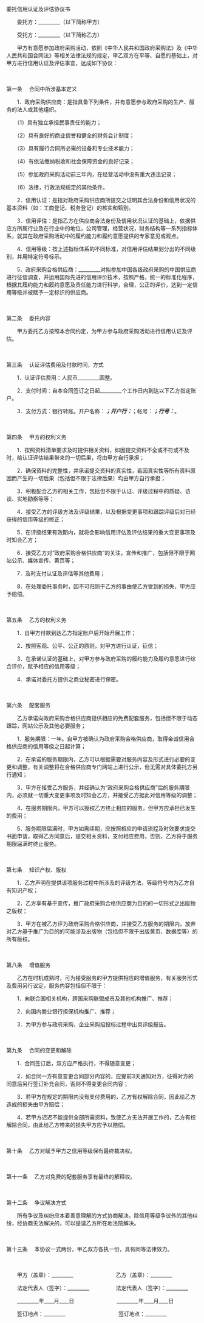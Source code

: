



委托信用认证及评估协议书



 

　　委托方：_________（以下简称甲方）　　

　　受托方：_________（以下简称乙方）　　

　　甲方有意愿参加政府采购活动，依照《中华人民共和国政府采购法》及《中华人民共和国合同法》等相关法律法规的规定，甲乙双方在平等、自愿的基础上，对甲方进行信用认证及评估事宜，达成如下协议：

　　

第一条
　合同中所涉基本定义

　　1．政府采购供应商：是指具备下列条件，并有意愿参与政府采购的生产、服务的法人或其他组织。

　　（1）具有独立承担民事责任的能力；

　　（2）具有良好的商业信誉和健全的财务会计制度；

　　（3）具有履行合同所必需的设备和专业技术能力；

　　（4）有依法缴纳税收和社会保障资金的良好记录；

　　（5）参加政府采购活动前三年内，在经营活动中没有重大违法记录；

　　（6）法律，行政法规规定的其他条件。

　　2．信用认证：是指对政府采购供应商所提交之证明其合法身份和信用状况的基本资料（如：工商登记、税务登记）的核实和甄别。

　　3．信用评估：是指乙方在供应商合法身份及信用状况认证的基础上，依据供应方所属行业及在行业中的地位，公司管理，经营状况，财务结构等一系列指标体系，就其在政府采购活动中的履约能力和履约意愿提供的专家意见或观点。

　　4．信用等级：按上述指标体系的不同标准，对信用评估结果划分出的不同级别，并用特定符号标示。

　　5．政府采购合格供应商：_________对拟参加中国各级政府采购的中国供应商进行征信调查，并运用国际先进的信用评价技术，按照严格，统一的标准化程序，根据其履约能力和履约意愿及责任能力进行科学，合理，公正的评价，达到一定信用等级并被赋予一定标识的供应商。

　　

第二条
　委托内容

　　甲方委托乙方按照本合同约定，为甲方参与政府采购活动进行信用认证及评估。

　　

第三条
　认证评估费用及付款时间，方式

　　1．认证评估费用：人民币_________圆整。

　　2．支付时间：自本合同签订之日起_________个工作日内到达以下乙方指定账户。

　　3．支付方式：银行转账。开户名称：_________；开户行：_________；帐号：_________；行号：_________。

　　

第四条
　甲方的权利义务

　　1．按照资料清单要求及时提供相关资料，如因提交资料不全或不符或不及时，给认证评估结果带来的一切后果，将由甲方自行承担；

　　2．确保资料的完整性，并承诺提交资料的真实性，若因真实性等所有资料原因而产生的一切后果（包括但不限于法律后果）均由甲方自行承担；

　　3．积极配合乙方的相关工作，包括但不限于认证、评级过程中的质疑、访谈、实地勘察等等；

　　4．接受乙方的评级方法及评级结果，以及根据变更事项和跟踪评级后对已经获得的信用等级的修正；

　　5．在评级结果有效期内，就将会影响信用评估及评估结果的重大变更事项及时知会乙方；

　　6．接受乙方对“政府采购合格供应商”的关注，宣传和推广，包括但不限于网站公示、媒体宣传、黄页等；

　　7．及时支付认证及评估等其他费用；

　　8．在处理委托事务时，因不可归则于乙方的事由使乙方受到的损失，甲方应予赔偿。

　　

第五条
　乙方的权利义务

　　1．自甲方付款到达乙方指定账户后开始开展工作；

　　2．按照客观、公平、公正的原则，对甲方进行认证，征信；

　　3．在承诺认证的基础上，对甲方参与政府采购的履约能力及履约意愿进行综合评价，赋予相应的信用等级；

　　4．承诺对委托方提供之商业秘密进行保密。

　　

第六条
　配套服务

　　乙方承诺向政府采购合格供应商提供相应的免费配套服务，包括但不限于动态跟踪，网站公示及其他必要服务；

　　1．服务期限：一年。自甲方被确认为政府采购合格供应商，取得金诚信用合格供应商的信用等级之日起计算；

　　2．在承诺的服务期限内，乙方可以根据需要对服务内容及形式进行必要的变更和调整，有关调整将在合格供应商专门网站上进行公示，但无需对具体委托方另行通知；

　　3．甲方在接受乙方服务，并经确认为“政府采购合格供应商”后的服务期限内，必须就一切重大变更事项及时知会乙方，并接受乙方据此对信用等级的调整；

　　4．在服务期限内，甲方可以授权乙方终止相应的服务，但甲方应承担已发生的费用；

　　5．服务期限届满时，甲方如需续期，应按照相应的申请流程及时效要求提交书面申请，取得乙方同意后，提交相关资料，支付相应费用，否则，乙方将于服务期限届满时终止服务。

　　

第七条
　知识产权、版权

　　1．乙方声明在提供该项服务过程中所涉及的评级方法，等级符号均为乙方自有知识产权；

　　2．乙方享有基于宣传，推广政府采购合格供应商为目的的一切形式之出版物之版权；

　　3．甲方在被乙方评为政府采购合格供应商，并接受乙方服务的期限内，放弃对乙方基于推广为目的的可能涉及出版物（包括但不限于出版黄页、数据库等）的所有版权。

　　

第八条
　增值服务

　　乙方在时机成熟时，可为接受服务的甲方提供相应的增值服务，有关服务形式及费用另行议定，服务内容包括但不限于：

　　1．向联合国相关机构，跨国采购联盟成员及其他机构推广、推荐；

　　2．向国内商业银行担保机构推广、推荐；

　　3．为甲方参与政府采购，企业采购招投标过程中出具评级报告。

　　

第九条
　合同的变更和解除

　　1．合同签订后，双方应严格执行，不得随意变更；

　　2．如合同一方有意变更合同部分内容的，应提前3天通知对方，征得对方的同意后另行签订补充合同，否则不得变更合同内容；

　　3．若甲方在规定的期限内没有支付费用的，乙方有权解除合同，因此给乙方造成的损失由甲方赔偿；

　　4．若甲方迟迟不能提供全部所需资料，致使乙方无法开展工作的，乙方有权解除合同，由此给乙方带来的损失甲方应予以赔偿。

　　

第十条
　乙方对赋予甲方之信用等级保有最终裁决权。

　　

第十一条
　乙方对免费的配套服务享有最终的解释权。

　　

第十二条
　争议解决方式

　　所有争议及纠纷应本着善意理解的方式协商解决。除信用等级争议外的其他纠纷，经协商无法解决的，可以提请乙方所在地法院解决。

　　

第十三条
　本协议一式两份，甲乙双方各执一份，具有同等法律效力。

　　

　　甲方（盖章）：_________　　　　　　　　乙方（盖章）：_________　　

　　法定代表人（签字）：_________　　　　　法定代表人（签字）：_________　　

　　_________年____月____日　　　　　　　　_________年____月____日　　

　　签订地点：_________　　　　　　　　　　签订地点：_________